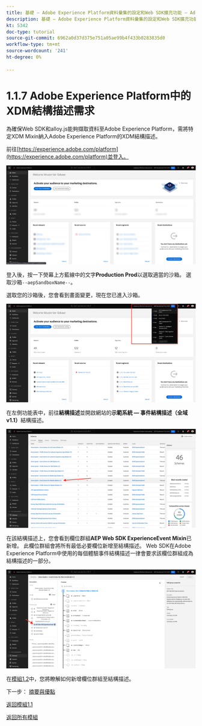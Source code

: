 ```yaml
---
title: 基礎 — Adobe Experience Platform資料彙集的設定和Web SDK擴充功能 — Adobe Experience Platform中的XDM結構描述需求
description: 基礎 — Adobe Experience Platform資料彙集的設定和Web SDK擴充功能 — Adobe Experience Platform中的XDM結構描述需求
kt: 5342
doc-type: tutorial
source-git-commit: 6962a0d37d375e751a05ae99b4f433b0283835d0
workflow-type: tm+mt
source-wordcount: '241'
ht-degree: 0%

---
```


# 1.1.7 Adobe Experience Platform中的XDM結構描述需求

為確保Web SDK和alloy.js能夠擷取資料至Adobe Experience Platform，需將特定XDM Mixin納入Adobe Experience Platform的XDM結構描述。

前往[https://experience.adobe.com/platform](https://experience.adobe.com/platform)並登入。

![AEP偵錯工具](./images/exp1.png)

登入後，按一下熒幕上方藍線中的文字&#x200B;**Production Prod**&#x200B;以選取適當的沙箱。 選取沙箱`--aepSandboxName--`。

選取您的沙箱後，您會看到畫面變更，現在您已進入沙箱。

![AEP偵錯工具](./images/exp2.png)

在左側功能表中，前往&#x200B;**結構描述**&#x200B;並開啟網站的&#x200B;**示範系統 — 事件結構描述（全域v1.1）**&#x200B;結構描述。

![AEP偵錯工具](./images/exp3.png)

在該結構描述上，您會看到欄位群組&#x200B;**AEP Web SDK ExperienceEvent Mixin**&#x200B;已新增。 此欄位群組會將所有最低必要欄位新增至結構描述。 Web SDK在Adobe Experience Platform中使用的每個體驗事件結構描述一律會要求該欄位群組成為結構描述的一部分。

![AEP偵錯工具](./images/exp4.png)

在[模組1.2](./../module1.2/data-ingestion.md)中，您將瞭解如何新增欄位群組至結構描述。

下一步： [摘要與優點](./summary.md)

[返回模組1.1](./data-ingestion-launch-web-sdk.md)

[返回所有模組](./../../../overview.md)
